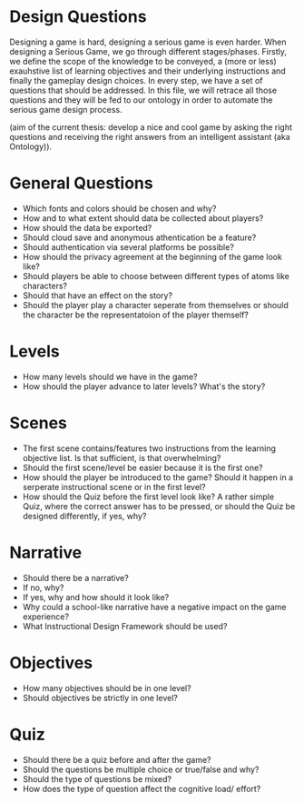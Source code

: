 # Design Questions

Designing a game is hard, designing a serious game is even harder. When designing a Serious Game, we go through different stages/phases. Firstly, we define the scope of the knowledge to be conveyed, a (more or less) exauhstive list of learning objectives and their underlying instructions and finally the gameplay design choices. In every step, we have a set of questions that should be addressed. 
In this file, we will retrace all those questions and they will be fed to our ontology in order to automate the serious game design process. 

(aim of the current thesis: develop a nice and cool game by asking the right questions and receiving the right answers from an intelligent assistant (aka Ontology)).

# General Questions
- Which fonts and colors should be chosen and why?
- How and to what extent should data be collected about players?
- How should the data be exported? 
- Should cloud save and anonymous athentication be a feature?
- Should authentication via several platforms be possible?
- How should the privacy agreement at the beginning of the game look like?
- Should players be able to choose between different types of atoms like characters?
- Should that have an effect on the story?
- Should the player play a character seperate from themselves or should the character be the representatoion of the player themself?

# Levels
- How many levels should we have in the game?
- How should the player advance to later levels? What's the story?

# Scenes
- The first scene contains/features two instructions from the learning objective list. Is that sufficient, is that overwhelming?
- Should the first scene/level be easier because it is the first one?
- How should the player be introduced to the game? Should it happen in a serperate instructional scene or in the first level?
- How should the Quiz before the first level look like? A rather simple Quiz, where the correct answer has to be pressed, or should the Quiz be designed differently, if yes, why?

# Narrative
- Should there be a narrative?
- If no, why?
- If yes, why and how should it look like?
- Why could a school-like narrative have a negative impact on the game experience?
- What Instructional Design Framework should be used?

# Objectives
- How many objectives should be in one level?
- Should objectives be strictly in one level?

# Quiz
- Should there be a quiz before and after the game?
- Should the questions be multiple choice or true/false and why?
- Should the type of questions be mixed?
- How does the type of question affect the cognitive load/ effort?
